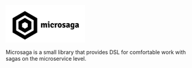 ![Screenshot](logo.png)

Microsaga is a small library that provides DSL for comfortable work with sagas on the microservice level.